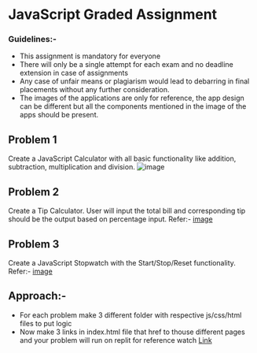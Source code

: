 # JavaScript Graded Assignment
### Guidelines:-
* This assignment is mandatory for everyone
* There will only be a single attempt for each exam and no deadline extension in case of assignments
* Any case of unfair means or plagiarism would lead to debarring in final placements without any further consideration.
* The images of the applications are only for reference, the app design can be different but all the components mentioned in the image of the apps should be present.

## Problem 1
Create a JavaScript Calculator with all basic functionality like addition, subtraction, multiplication and division.
 ![image](#Resources/image1.png)

## Problem 2
Create a Tip Calculator. 
User will input the total bill and corresponding tip should be the output based on percentage input.
Refer:- [image](#Resources/image2.png)

## Problem 3
Create a JavaScript Stopwatch with the Start/Stop/Reset functionality.
Refer:- [image](#Resources/image3.png)

## Approach:-

* For each problem make 3 different folder with respective js/css/html files to put logic
* Now make 3 links in index.html file that href to thouse different pages and your problem will run on replit
for reference watch [Link](https://www.youtube.com/watch?v=SHjKyQZ6wo8)